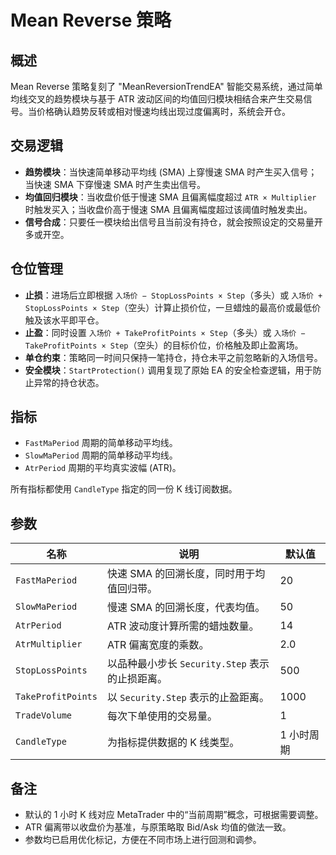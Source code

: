 # Mean Reverse 策略

## 概述
Mean Reverse 策略复刻了 "MeanReversionTrendEA" 智能交易系统，通过简单均线交叉的趋势模块与基于 ATR 波动区间的均值回归模块相结合来产生交易信号。当价格确认趋势反转或相对慢速均线出现过度偏离时，系统会开仓。

## 交易逻辑
- **趋势模块**：当快速简单移动平均线 (SMA) 上穿慢速 SMA 时产生买入信号；当快速 SMA 下穿慢速 SMA 时产生卖出信号。
- **均值回归模块**：当收盘价低于慢速 SMA 且偏离幅度超过 `ATR × Multiplier` 时触发买入；当收盘价高于慢速 SMA 且偏离幅度超过该阈值时触发卖出。
- **信号合成**：只要任一模块给出信号且当前没有持仓，就会按照设定的交易量开多或开空。

## 仓位管理
- **止损**：进场后立即根据 `入场价 − StopLossPoints × Step`（多头）或 `入场价 + StopLossPoints × Step`（空头）计算止损价位，一旦蜡烛的最高价或最低价触及该水平即平仓。
- **止盈**：同时设置 `入场价 + TakeProfitPoints × Step`（多头）或 `入场价 − TakeProfitPoints × Step`（空头）的目标价位，价格触及即止盈离场。
- **单仓约束**：策略同一时间只保持一笔持仓，持仓未平之前忽略新的入场信号。
- **安全模块**：`StartProtection()` 调用复现了原始 EA 的安全检查逻辑，用于防止异常的持仓状态。

## 指标
- `FastMaPeriod` 周期的简单移动平均线。
- `SlowMaPeriod` 周期的简单移动平均线。
- `AtrPeriod` 周期的平均真实波幅 (ATR)。

所有指标都使用 `CandleType` 指定的同一份 K 线订阅数据。

## 参数
| 名称 | 说明 | 默认值 |
|------|------|--------|
| `FastMaPeriod` | 快速 SMA 的回溯长度，同时用于均值回归带。 | 20 |
| `SlowMaPeriod` | 慢速 SMA 的回溯长度，代表均值。 | 50 |
| `AtrPeriod` | ATR 波动度计算所需的蜡烛数量。 | 14 |
| `AtrMultiplier` | ATR 偏离宽度的乘数。 | 2.0 |
| `StopLossPoints` | 以品种最小步长 `Security.Step` 表示的止损距离。 | 500 |
| `TakeProfitPoints` | 以 `Security.Step` 表示的止盈距离。 | 1000 |
| `TradeVolume` | 每次下单使用的交易量。 | 1 |
| `CandleType` | 为指标提供数据的 K 线类型。 | 1 小时周期 |

## 备注
- 默认的 1 小时 K 线对应 MetaTrader 中的“当前周期”概念，可根据需要调整。
- ATR 偏离带以收盘价为基准，与原策略取 Bid/Ask 均值的做法一致。
- 参数均已启用优化标记，方便在不同市场上进行回测和调参。
